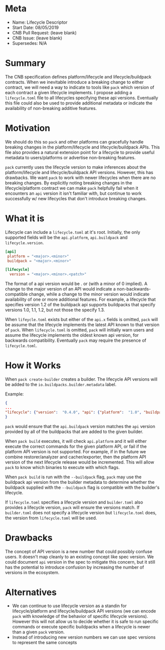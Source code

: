 # Meta
[meta]: #meta
- Name: Lifecycle Descriptor
- Start Date: 08/05/2019
- CNB Pull Request: (leave blank)
- CNB Issue: (leave blank)
- Supersedes: N/A

# Summary
[summary]: #summary

The CNB specification defines platform/lifecycle  and lifecycle/buildpack contracts. When we inevitable introduce a breaking change to either contract, we will need a way to indicate to tools like `pack` which version of each contract a given lifecycle implements. I propose adding a `lifecycle.toml` file to all lifecycles specifying these api versions. Eventually this file could also be used to provide additional metadata or indicate the availability of non-breaking additive features.

# Motivation
[motivation]: #motivation

We should do this so `pack` and other platforms can gracefully handle breaking changes in the platform/lifecycle and lifecycle/buildpack APIs. This file also provides a natural extension point for a lifecycle to provide useful metadata to users/platforms or advertise non-breaking features.

`pack` currently uses the lifecycle version to make inferences about the platform/lifecycle and lifecycle/buildpack API versions. However, this has drawbacks. We want `pack` to work with newer lifecycles when there are no breaking changes. By explicitly noting breaking changes in the lifecycle/platform contract we can make `pack` helpfully fail when it encounters an `api` version it isn't familiar with, but continue to work successfully w/ new lifecycles that don't introduce breaking changes.

# What it is
[what-it-is]: #what-it-is

Lifecycle can include a `lifecycle.toml` at it's root. Initially, the only supported fields will be the `api.platform`, `api.buildpack` and `lifecycle.version`.

```toml
[api]
 platform = "<major>.<minor>"
 buildpack = "<major>.<minor>"

[lifecycle]
  version = "<major>.<minor>.<patch>"
```

The format of a api version would be <major>.<minor> or <major> (with a minor of 0 implied). A change to the major version of an API would indicate a non-backwards-compatible change, while a change to the minor version would indicate availability of one or more additional features. For example, a lifecycle that specifies version 1.2 of the buildpack api supports buildpacks that specify versions 1.0, 1.1, 1.2, but not those the specify 1.3.

When `lifeycle.toml` exists but either of the `api.x` fields is omitted, `pack` will be assume that the lifecycle implements the latest API known to that version of `pack`. When `lifecycle.toml` is omitted, `pack` will initially warn users and assume the lifecycle implements the oldest known api version, for backwards compatibility. Eventually `pack` may require the presence of `lifecycle.toml`.

# How it Works
[how-it-works]: #how-it-works

When `pack create-builder` creates a builder. The lifecycle API versions will be added to the `io.buildpacks.builder.metadata` label.

Example:
```json
{
...
"lifecycle": {"version":  "0.4.0", "api": {"platform":  "1.0", "buildpack":  "1.1"}}
}
```

`pack` would ensure that the `api.buildpack` version matches the `api` version provided by all of the buildpacks that are added to the given builder.

When `pack build` executes, it will check `api.platform` and it will either execute the correct commands for the given platform API, or fail if the platform API version is not supported. For example, if in the future we combine restorer/analyzer and cacher/exporter, then the platform API version of the next lifecycle release would be incremented. This will allow `pack` to know which binaries to execute with which flags.

When `pack build` is run with the `--buildpack` flag, `pack` may use the buildpack api version from the builder metadata to determine whether the buildpack supplied with the `--buildpack` flag is compatible with the builder's lifecycle.

If `lifecycle.toml` specifies a lifecycle version and `builder.toml` also provides a lifecycle version, `pack` will ensure the versions match. If `builder.toml` does not specify a lifecycle version but `lifecycle.toml` does, the version from `lifecycle.toml` will be used.

# Drawbacks
[drawbacks]: #drawbacks

The concept of API version is a new number that could possibly confuse users. It doesn't map cleanly to an existing concept like spec version. We could document `api` version in the spec to mitigate this concern, but it still has the potential to introduce confusion by increasing the number of versions in the ecosystem.

# Alternatives
[alternatives]: #alternatives

- We can continue to use lifecycle version as a standin for lifecycle/platform and lifecycle/buildpack API versions (we can encode `pack` with knowledge of the behavior of specific lifecycle versions). However this will not allow us to decide whether it is safe to run specific commands or execute specific buildpacks when a lifecycle is newer than a given `pack` version.
- Instead of introducing new version numbers we can use spec versions to represent the same concepts
